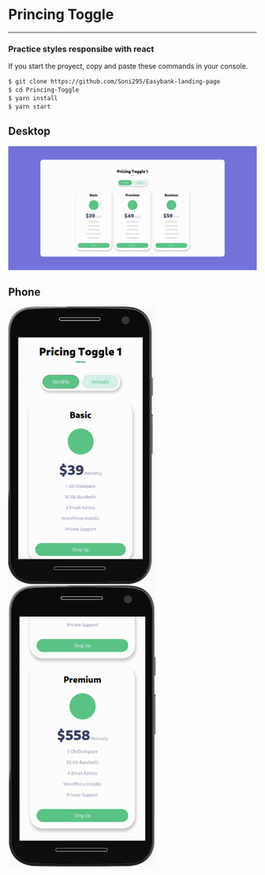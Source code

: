 
# Princing Toggle
---
### Practice styles responsibe with react



If you start the proyect, copy and paste these commands in your console.

 ```bash
 $ git clone https://github.com/Soni295/Easybank-landing-page
 $ cd Princing-Toggle
 $ yarn install
 $ yarn start 
 ```

## Desktop

<img src="view/Desktop.png" alt="Desktop" width="700"/>

## Phone

<div>
<img src="view/phone1.png" alt="Desktop" width="300"/>
<img src="view/phone2.png" alt="Desktop" width="300"/>
</div>

